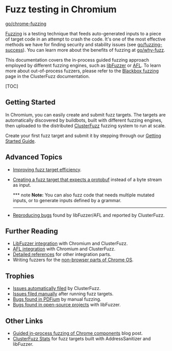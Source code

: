 # Fuzz testing in Chromium

[go/chrome-fuzzing](https://goto.google.com/chrome-fuzzing)

[Fuzzing] is a testing technique that feeds auto-generated inputs to a piece
of target code in an attempt to crash the code. It's one of the most effective
methods we have for finding security and stability issues (see
[go/fuzzing-success](http://go/fuzzing-success)). You can learn more about the
benefits of fuzzing at [go/why-fuzz](http://go/why-fuzz).

This documentation covers the in-process guided fuzzing approach employed by
different fuzzing engines, such as [libFuzzer] or [AFL]. To learn more about
out-of-process fuzzers, please refer to the [Blackbox fuzzing] page in the
ClusterFuzz documentation.

[TOC]

## Getting Started

In Chromium, you can easily create and submit fuzz targets. The targets are
automatically discovered by buildbots, built with different fuzzing engines,
then uploaded to the distributed [ClusterFuzz] fuzzing system to run at scale.

Create your first fuzz target and submit it by stepping through our [Getting
Started Guide].

## Advanced Topics

* [Improving fuzz target efficiency].
* [Creating a fuzz target that expects a protobuf] instead of a byte stream as
  input.

  *** note
  **Note:** You can also fuzz code that needs multiple mutated
  inputs, or to generate inputs defined by a grammar.
  ***

* [Reproducing bugs] found by libFuzzer/AFL and reported by ClusterFuzz.

## Further Reading

* [LibFuzzer integration] with Chromium and ClusterFuzz.
* [AFL integration] with Chromium and ClusterFuzz.
* [Detailed references] for other integration parts.
* Writing fuzzers for the [non-browser parts of Chrome OS].

## Trophies
* [Issues automatically filed] by ClusterFuzz.
* [Issues filed manually] after running fuzz targets.
* [Bugs found in PDFium] by manual fuzzing.
* [Bugs found in open-source projects] with libFuzzer.

## Other Links
* [Guided in-process fuzzing of Chrome components] blog post.
* [ClusterFuzz Stats] for fuzz targets built with AddressSanitizer and
  libFuzzer.

[AFL]: http://lcamtuf.coredump.cx/afl/
[AFL integration]: AFL_integration.md
[Blackbox fuzzing]: https://google.github.io/clusterfuzz/setting-up-fuzzing/blackbox-fuzzing/
[Bugs found in open-source projects]: http://llvm.org/docs/LibFuzzer.html#trophies
[Bugs found in PDFium]: https://bugs.chromium.org/p/pdfium/issues/list?can=1&q=libfuzzer&colspec=ID+Type+Status+Priority+Milestone+Owner+Summary&cells=tiles
[ClusterFuzz]: https://clusterfuzz.com/
[ClusterFuzz Stats]: https://clusterfuzz.com/fuzzer-stats/by-fuzzer/fuzzer/libFuzzer/job/libfuzzer_chrome_asan
[Creating a fuzz target that expects a protobuf]: libprotobuf-mutator.md
[Detailed references]: reference.md
[Fuzzing]: https://en.wikipedia.org/wiki/Fuzzing
[Getting Started Guide]: getting_started.md
[Guided in-process fuzzing of Chrome components]: https://security.googleblog.com/2016/08/guided-in-process-fuzzing-of-chrome.html
[Improving fuzz target efficiency]: efficient_fuzzing.md
[Issues automatically filed]: https://bugs.chromium.org/p/chromium/issues/list?sort=-modified&colspec=ID%20Pri%20M%20Stars%20ReleaseBlock%20Component%20Status%20Owner%20Summary%20OS%20Modified&q=label%3AStability-LibFuzzer%2CStability-AFL%20label%3AClusterFuzz%20-status%3AWontFix%2CDuplicate&can=1
[Issues filed manually]: https://bugs.chromium.org/p/chromium/issues/list?can=1&q=label%3AStability-LibFuzzer+-label%3AClusterFuzz&sort=-modified&colspec=ID+Pri+M+Stars+ReleaseBlock+Component+Status+Owner+Summary+OS+Modified&x=m&y=releaseblock&cells=ids
[non-browser parts of Chrome OS]: https://chromium.googlesource.com/chromiumos/docs/+/master/fuzzing.md
[Reproducing bugs]: reproducing.md
[crbug.com/539572]: https://bugs.chromium.org/p/chromium/issues/detail?id=539572
[go/fuzzing-success]: https://goto.google.com/fuzzing-success
[libFuzzer]: http://llvm.org/docs/LibFuzzer.html
[libFuzzer integration]: libFuzzer_integration.md
